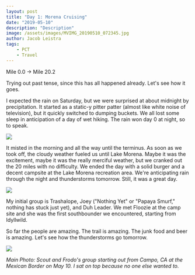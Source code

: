 ```yaml
---
layout: post
title: "Day 1: Morena Cruising"
date: "2019-05-10"
description: "Description"
image: /assets/images/MVIMG_20190510_072345.jpg
author: Jacob Leistra
tags:
    - PCT
    - Travel
---
```

Mile 0.0 -> Mile 20.2

Trying out past tense, since this has all happened already. Let's see how it goes.

I expected the rain on Saturday, but we were surprised at about midnight by precipitation. It started as a static-y pitter patter (almost like white noise of television), but it quickly switched to dumping buckets. We all lost some sleep in anticipation of a day of wet hiking. The rain won day 0 at night, so to speak.

![](IMG_20190510_074441.jpg)

It misted in the morning and all the way until the terminus. As soon as we took off, the cloudy weather fueled us until Lake Morena. Maybe it was the excitement, maybe it was the really merciful weather, but we cranked out the 20 miles with no difficulty. We ended the day with a solid burger and a decent campsite at the Lake Morena recreation area. We're anticipating rain through the night and thunderstorms tomorrow. Still, it was a great day. 

![](IMG_20190510_085152.jpg)

My initial group is Trashalope, Joey ("Nothing Yet" or "Papaya Smurf," nothing has stuck just yet), and Duh Leader. We met Floozie at the camp site and she was the first southbounder we encountered, starting from Idyllwild.

So far the people are amazing. The trail is amazing. The junk food and beer is amazing. Let's see how the thunderstorms go tomorrow.

![](MVIMG_20190510_150450.jpg)

*Main Photo: Scout and Frodo's group starting out from Campo, CA at the Mexican Border on May 10. I sat on top because no one else wanted to.*
